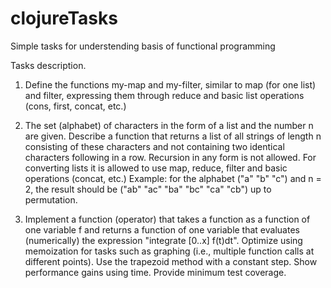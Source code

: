 # clojureTasks
Simple tasks for understending basis of functional programming

Tasks description.
1. Define the functions my-map and my-filter, similar to map (for one list) and filter, expressing them through reduce and basic list operations (cons, first, concat, etc.)

2. The set (alphabet) of characters in the form of a list and the number n are given. Describe a function that returns a list of all strings of length n consisting of these characters and not containing two identical characters following in a row. Recursion in any form is not allowed. For converting lists it is allowed to use map, reduce, filter and basic operations (concat, etc.)
Example: for the alphabet ("a" "b" "c") and n = 2, the result should be ("ab" "ac" "ba" "bc" "ca" "cb") up to permutation.

3. Implement a function (operator) that takes a function as a function of one variable f and returns a function of one variable that evaluates (numerically) the expression "integrate [0..x] f(t)dt". Optimize using memoization for tasks such as graphing (i.e., multiple function calls at different points). Use the trapezoid method with a constant step. Show performance gains using time. Provide minimum test coverage. 
